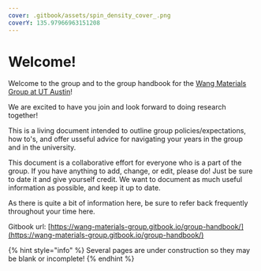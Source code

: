 ```yaml
---
cover: .gitbook/assets/spin_density_cover_.png
coverY: 135.97966963151208
---
```


# Welcome!

Welcome to the group and to the group handbook for the [Wang Materials Group at UT Austin](https://wangmaterialsgroup.com/)!&#x20;

We are excited to have you join and look forward to doing research together!&#x20;

This is a living document intended to outline group policies/expectations, how to's, and offer usseful advice for navigating your years in the group and in the university.

This document is a collaborative effort for everyone who is a part of the group. If you have anything to add, change, or edit, please do! Just be sure to date it and give yourself credit. We want to document as much useful information as possible, and keep it up to date.

As there is quite a bit of information here, be sure to refer back frequently throughout your time here.&#x20;

Gitbook url: [https://wang-materials-group.gitbook.io/group-handbook/](https://wang-materials-group.gitbook.io/group-handbook/)

{% hint style="info" %}
Several pages are under construction so they may be blank or incomplete!
{% endhint %}
